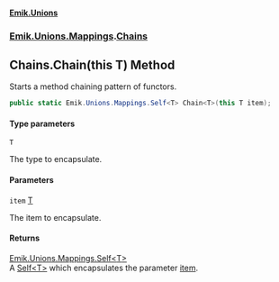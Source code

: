 #### [Emik.Unions](index.md 'index')
### [Emik.Unions.Mappings](Emik.Unions.Mappings.md 'Emik.Unions.Mappings').[Chains](Chains.md 'Emik.Unions.Mappings.Chains')

## Chains.Chain<T>(this T) Method

Starts a method chaining pattern of functors.

```csharp
public static Emik.Unions.Mappings.Self<T> Chain<T>(this T item);
```
#### Type parameters

<a name='Emik.Unions.Mappings.Chains.Chain_T_(thisT).T'></a>

`T`

The type to encapsulate.
#### Parameters

<a name='Emik.Unions.Mappings.Chains.Chain_T_(thisT).item'></a>

`item` [T](Chains.Chain{T}(T).md#Emik.Unions.Mappings.Chains.Chain_T_(thisT).T 'Emik.Unions.Mappings.Chains.Chain<T>(this T).T')

The item to encapsulate.

#### Returns
[Emik.Unions.Mappings.Self&lt;](Self{T}.md 'Emik.Unions.Mappings.Self<T>')[T](Chains.Chain{T}(T).md#Emik.Unions.Mappings.Chains.Chain_T_(thisT).T 'Emik.Unions.Mappings.Chains.Chain<T>(this T).T')[&gt;](Self{T}.md 'Emik.Unions.Mappings.Self<T>')  
A [Self&lt;T&gt;](Self{T}.md 'Emik.Unions.Mappings.Self<T>') which encapsulates the parameter [item](Chains.Chain{T}(T).md#Emik.Unions.Mappings.Chains.Chain_T_(thisT).item 'Emik.Unions.Mappings.Chains.Chain<T>(this T).item').